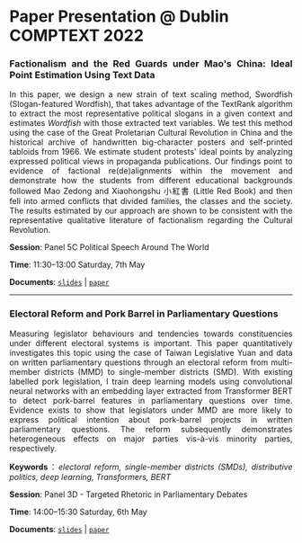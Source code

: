# Paper Presentation @ Dublin COMPTEXT 2022


<div style="text-align: justify">


### Factionalism and the Red Guards under Mao's China: Ideal Point Estimation Using Text Data

In this paper, we design a new strain of text scaling method, Swordfish (Slogan-featured Wordfish), that takes advantage of the TextRank algorithm to extract the most representative political slogans in a given context and estimates _Wordfish_ with those extracted text variables. We test this method using the case of the Great Proletarian Cultural Revolution in China and the historical archive of handwritten big-character posters and self-printed tabloids from 1966. We estimate student protests' ideal points by analyzing expressed political views in propaganda publications. Our findings point to evidence of factional re(de)alignments within the movement and demonstrate how the students from different educational backgrounds followed Mao Zedong and Xiaohongshu 小紅書 (Little Red Book) and then fell into armed conflicts that divided families, the classes and the society. The results estimated by our approach are shown to be consistent with the representative qualitative literature of factionalism regarding the Cultural Revolution.

**Session**: Panel 5C Political Speech Around The World

**Time**: 11:30–13:00 Saturday, 7th May

**Documents**: [`slides`](https://raw.githack.com/davidycliao/redguards/master/slides/slides.pdf) | [`paper`](https://raw.githack.com/davidycliao/redguards/master/slides/paper.pdf)


---

### Electoral Reform and Pork Barrel in Parliamentary Questions

Measuring legislator behaviours and tendencies towards constituencies under different electoral systems is important. This paper quantitatively investigates this topic using the case of  Taiwan Legislative Yuan and data on written parliamentary questions through an electoral reform from multi-member districts (MMD) to single-member districts (SMD). With existing labelled pork legislation, I train deep learning models using convolutional neural networks with an embedding layer extracted from Transformer BERT to detect pork-barrel features in parliamentary questions over time. Evidence exists to show that legislators under MMD are more likely to express political intention about pork-barrel projects in written parliamentary questions. The reform subsequently demonstrates heterogeneous effects on major parties vis-à-vis minority parties, respectively.  


**Keywords**：*electoral reform, single-member districts (SMDs), distributive politics, deep learning, Transformers, BERT*

**Session**: Panel 3D - Targeted Rhetoric in Parliamentary Debates

**Time**: 14:00–15:30 Saturday, 6th May

**Documents**: [`slides`](https://raw.githack.com/davidycliao/erpb/master/slides/slides.html#1) | [`paper`](https://raw.githack.com/davidycliao/erpb/master/paper/paper.pdf)

</div>


